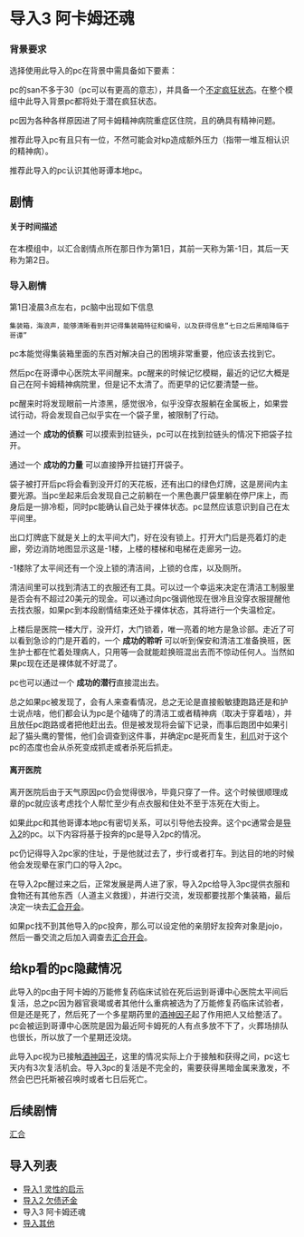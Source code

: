 # 导入3 阿卡姆还魂

### 背景要求

选择使用此导入的pc在背景中需具备如下要素：

pc的san不多于30（pc可以有更高的意志），并具备一个[不定疯狂状态](./房规/理智规则调整.md)。在整个模组中此导入背景pc都将处于潜在疯狂状态。

pc因为各种各样原因进了阿卡姆精神病院重症区住院，且的确具有精神问题。

推荐此导入pc有且只有一位，不然可能会对kp造成额外压力（指带一堆互相认识的精神病）。

推荐此导入的pc认识其他哥谭本地pc。

## 剧情

#### 关于时间描述
在本模组中，以汇合剧情点所在那日作为第1日，其前一天称为第-1日，其后一天称为第2日。

### 导入剧情

第1日凌晨3点左右，pc脑中出现如下信息

    集装箱，海浪声，能够清晰看到并记得集装箱特征和编号，以及获得信息“七日之后黑暗降临于哥谭”
    
pc本能觉得集装箱里面的东西对解决自己的困境非常重要，他应该去找到它。

然后pc在哥谭中心医院太平间醒来。pc醒来的时候记忆模糊，最近的记忆大概是自己在阿卡姆精神病院里，但是记不太清了。而更早的记忆要清楚一些。

pc醒来时将发现眼前一片漆黑，感觉很冷，似乎没穿衣服躺在金属板上，如果尝试行动，将会发现自己似乎实在一个袋子里，被限制了行动。

通过一个 **成功的侦察** 可以摸索到拉链头，pc可以在找到拉链头的情况下把袋子拉开。

通过一个 **成功的力量** 可以直接挣开拉链打开袋子。

袋子被打开后pc将会看到没开灯的天花板，还有出口的绿色灯牌，这是房间内主要光源。当pc坐起来后会发现自己之前躺在一个黑色裹尸袋里躺在停尸床上，而身后是一排冷柜，同时pc能确认自己处于裸体状态。pc显然应该意识到自己在太平间里。

出口灯牌底下就是关上的太平间大门，好在没有锁上。打开大门后是亮着灯的走廊，旁边消防地图显示这是-1楼，上楼的楼梯和电梯在走廊另一边。

-1楼除了太平间还有一个没上锁的清洁间，上锁的仓库，以及厕所。

清洁间里可以找到清洁工的衣服还有工具。可以过一个幸运来决定在清洁工制服里是否会有不超过20美元的现金。可以通过向pc强调他现在很冷且没穿衣服提醒他去找衣服，如果pc到本段剧情结束还处于裸体状态，其将进行一个失温检定。

上楼后是医院一楼大厅，没开灯，大门锁着，唯一亮着的地方是急诊部。走近了可以看到急诊的门是开着的，一个 **成功的聆听** 可以听到保安和清洁工准备换班，医生护士都在忙着处理病人，只用等一会就能趁换班混出去而不惊动任何人。当然如果pc现在还是裸体就不好混了。

pc也可以通过一个 **成功的潜行**直接混出去。

总之如果pc被发现了，会有人来查看情况，总之无论是直接骰敏捷跑路还是和护士说点啥，他们都会认为pc是个磕嗨了的清洁工或者精神病（取决于穿着啥），并且放任pc跑路或者把他赶出去。但是被发现将会留下记录，而事后跑团中如果引起了猫头鹰的警惕，他们会调查到这件事，并确定pc是死而复生，[利爪](人物/利爪.md)对于这个pc的态度也会从杀死变成抓走或者杀死后抓走。

#### 离开医院

离开医院后由于天气原因pc仍会觉得很冷，毕竟只穿了一件。这个时候很顺理成章的pc就应该考虑找个人帮忙至少有点衣服和住处不至于冻死在大街上。

如果此pc和其他哥谭本地pc有密切关系，可以引导他去投奔。这个pc通常会是[导入2](./导入2欠债还金.md)的pc。以下内容将基于投奔的pc是导入2pc的情况。

pc仍记得导入2pc家的住址，于是他就过去了，步行或者打车。到达目的地的时候他会发现晕在家门口的导入2pc。

在导入2pc醒过来之后，正常发展是两人进了家，导入2pc给导入3pc提供衣服和食物还有其他东西（人道主义救援），并进行交流，发现都要找那个集装箱，最后决定一块去[汇合开会](./第一次汇合.md)。

如果pc找不到其他导入的pc投奔，那么可以设定他的亲朋好友投奔对象是jojo，然后一番交流之后加入调查去[汇合开会](./第一次汇合.md)。

## 给kp看的pc隐藏情况

此导入的pc由于阿卡姆的万能修复药临床试验在死后运到哥谭中心医院太平间后复活，总之pc因为器官衰竭或者其他什么重病被选为了万能修复药临床试验者，但是还是死了，然后死了一个多星期药里的[酒神因子](./金属.md#酒神因子)起了作用把人又给整活了。pc会被运到哥谭中心医院是因为最近阿卡姆死的人有点多放不下了，火葬场排队也很长，所以放了一个星期还没烧。

此导入pc视为已接触[酒神因子](./金属.md#酒神因子)，这里的情况实际上介于接触和获得之间，pc这七天内有3次复活机会。导入3pc的复活是不完全的，需要获得黑暗金属来激发，不然会巴巴托斯被召唤时或者七日后死亡。

## 后续剧情
[汇合](./第一次汇合.md)

## 导入列表

* [导入1 灵性的启示](./导入1灵性的启示.md)
* [导入2 欠债还金](./导入2欠债还金.md)
* 导入3 阿卡姆还魂
* [导入其他](./导入其他.md)